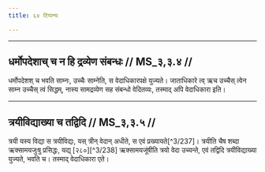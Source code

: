 ```yaml
---
title: ६४ टिप्पन्यः

---
```


[^3/236]: Tait.Br. 3.12.9.1

____________________________________________


## धर्मोपदेशाच् च न हि द्रव्येण संबन्धः // MS_३,३.४ //

धर्मोपदेशश् च भवति साम्नः, उच्चैः साम्नेति, स वेदाधिकारपक्षे युज्यते। जाताधिकारे त्व् ऋच उच्चैस् त्वेन साम्न उच्चैस् त्वं सिद्धम्, नास्य सामद्रव्येण सह संबन्धो वेदितव्यः, तस्माद् अपि वेदाधिकारा इति।


____________________________________________


## त्रयीविद्याख्या च तद्विदि // MS_३,३.५ //

त्रयी यस्य विद्या स त्रयीविद्यः, यस् त्रीन् वेदान् अधीते, स एवं प्रख्यायते[^3/237]। त्रयीति चैष शब्दा ऋक्सामयजुःषु प्रसिद्धः, यद्य् [२८०][^3/238] ऋक्सामयजूंषीति त्रयो वेदा उच्यन्ते, एवं तद्विदि त्रयीविद्याख्या युज्यते, भवति च। तस्माद् वेदाधिकारा एते।
